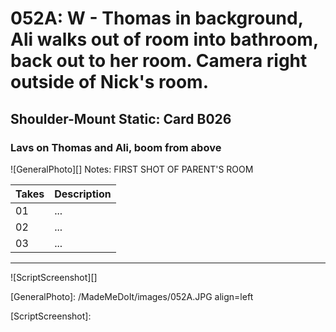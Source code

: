 # 052A: W - Thomas in background, Ali walks out of room into bathroom, back out to her room. Camera right outside of Nick's room.

## Shoulder-Mount Static: Card B026

### Lavs on Thomas and Ali, boom from above

![GeneralPhoto][]
Notes: FIRST SHOT OF PARENT'S ROOM

| Takes | Description |
|:---|:----|
| 01 | ... |
| 02 | ... |
| 03 | ... |

----

![ScriptScreenshot][]


[GeneralPhoto]:  /MadeMeDoIt/images/052A.JPG align=left

[ScriptScreenshot]: 